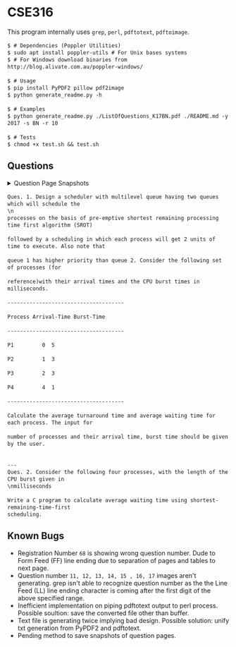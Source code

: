 # CSE316

This program internally uses `grep`, `perl`, `pdftotext`, `pdftoimage`.
```shell
$ # Dependencies (Poppler Utilities) 
$ sudo apt install poppler-utils # For Unix bases systems
$ # For Windows download binaries from http://blog.alivate.com.au/poppler-windows/

$ # Usage
$ pip install PyPDF2 pillow pdf2image
$ python generate_readme.py -h

$ # Examples
$ python generate_readme.py ./ListOfQuestions_K17BN.pdf ./README.md -y 2017 -s BN -r 10

$ # Tests
$ chmod +x test.sh && test.sh
```

## Questions
<details><summary>Question Page Snapshots</summary><br />	<img src="./snaps/ques10-07.png" alt="Ques 1 Image" width="425" height="550" border="10" /> 	<img src="./snaps/ques37-14.png" alt="Ques 2 Image" width="425" height="550" border="10" />	</details>

```
Ques. 1. Design a scheduler with multilevel queue having two queues which will schedule the
\n
processes on the basis of pre-emptive shortest remaining processing time first algorithm (SROT)

followed by a scheduling in which each process will get 2 units of time to execute. Also note that

queue 1 has higher priority than queue 2. Consider the following set of processes (for

reference)with their arrival times and the CPU burst times in milliseconds.

-------------------------------------

Process Arrival-Time Burst-Time

-------------------------------------

P1         0  5

P2         1  3

P3         2  3

P4         4  1

-------------------------------------

Calculate the average turnaround time and average waiting time for each process. The input for

number of processes and their arrival time, burst time should be given by the user.


---
Ques. 2. Consider the following four processes, with the length of the CPU burst given in
\nmilliseconds

Write a C program to calculate average waiting time using shortest-remaining-time-first
scheduling.
```
## Known Bugs
- Registration Number `68` is showing wrong question number. Dude to Form Feed (FF) line ending due to separation of pages and tables to next page.
- Question number `11, 12, 13, 14, 15 , 16, 17` images aren't generating. grep isn't able to recognize question number as the the Line Feed (LL) line ending character is coming after the first digit of the above specified range.
- Inefficient implementation on piping pdftotext output to perl process. Possible soultion: save the converted file other than buffer.
- Text file is generating twice implying bad design. Possible solution: unify txt generation from PyPDF2 and pdftotext.
- Pending method to save snapshots of question pages.
